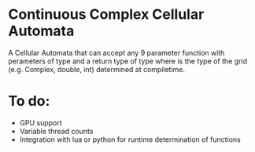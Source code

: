 # Continuous Complex Cellular Automata

A Cellular Automata that can accept any 9 parameter function with perameters of type <Type> and a return type of type <Type> where <Type> is the type of the grid (e.g. Complex, double, int) determined at compiletime.
  
# To do:
  - GPU support
  - Variable thread counts
  - Integration with lua or python for runtime determination of functions
